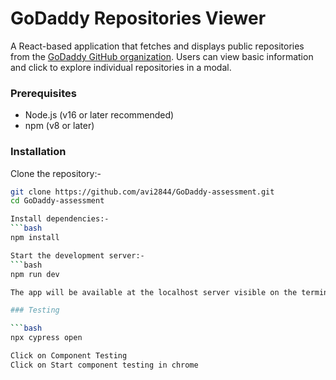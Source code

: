 # GoDaddy Repositories Viewer

A React-based application that fetches and displays public repositories from the [GoDaddy GitHub organization](https://github.com/godaddy). Users can view basic information and click to explore individual repositories in a modal.

### Prerequisites
- Node.js (v16 or later recommended)
- npm (v8 or later)

### Installation

Clone the repository:-
```bash
git clone https://github.com/avi2844/GoDaddy-assessment.git
cd GoDaddy-assessment

Install dependencies:-
```bash
npm install

Start the development server:-
```bash
npm run dev

The app will be available at the localhost server visible on the terminal

### Testing

```bash
npx cypress open

Click on Component Testing
Click on Start component testing in chrome
